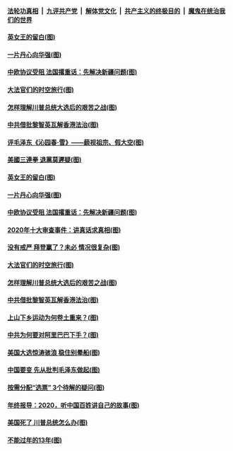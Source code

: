 ####  [法轮功真相](../../../../basic/blob/master/README.md?t=12291702) &nbsp;|&nbsp; [九评共产党](../../../../9ping.md/blob/master/README.md?t=12291702) &nbsp;|&nbsp; [解体党文化](../../../../jtdwh.md/blob/master/README.md?t=12291702)  &nbsp;|&nbsp; [共产主义的终极目的](../../../../gczydzjmd.md/blob/master/README.md?t=12291702) &nbsp;|&nbsp; [魔鬼在统治我们的世界](../../../../mgztzwmdsj.md/blob/master/README.md?t=12291702) 

#### [英女王的留白(图)](../pages/p4/957349.md?t=12291702) 

#### [一片丹心向华强(图)](../pages/p4/957347.md?t=12291702) 

#### [中欧协议受阻 法国撂重话：先解决新疆问题(图)](../pages/p4/957343.md?t=12291702) 

#### [大法官们的时空旅行(图)](../pages/p4/957282.md?t=12291702) 

#### [怎样理解川普总统大选后的艰苦之战(图)](../pages/p4/957257.md?t=12291702) 

#### [中共借批黎智英瓦解香港法治(图)](../pages/p4/957253.md?t=12291702) 

#### [评毛泽东《沁园春·雪》——藐视祖宗、假大空(图)](../pages/p4/957384.md?t=12291702) 

#### [美國三連拳 退黨莫遲疑(图)](../pages/p4/957381.md?t=12291702) 

#### [英女王的留白(图)](../pages/p4/957349.md?t=12291702) 

#### [一片丹心向华强(图)](../pages/p4/957347.md?t=12291702) 

#### [中欧协议受阻 法国撂重话：先解决新疆问题(图)](../pages/p4/957343.md?t=12291702) 

#### [2020年十大审查事件：讲真话求真相(图)](../pages/p4/957348.md?t=12291702) 


#### [没有戒严 拜登赢了？未必 情况很复杂(图)](../pages/p4/956528.md?t=12291702) 

#### [大法官们的时空旅行(图)](../pages/p4/957282.md?t=12291702) 

#### [怎样理解川普总统大选后的艰苦之战(图)](../pages/p4/957257.md?t=12291702) 

#### [中共借批黎智英瓦解香港法治(图)](../pages/p4/957253.md?t=12291702) 

#### [上山下乡运动为何卷土重来？(图)](../pages/p4/957236.md?t=12291702) 

#### [中共为何要对阿里巴巴下手？(图)](../pages/p4/957234.md?t=12291702) 

#### [美国大选惊涛骇浪 稳住别晕船(图)](../pages/p4/957233.md?t=12291702) 

#### [中国要变 先从批判毛泽东做起(图)](../pages/p4/957232.md?t=12291702) 

#### [按需分配“选票” 3个待解的疑问(图)](../pages/p4/957193.md?t=12291702) 


#### [年终报导：2020，听中国百姓讲自己的故事(图)](../pages/p4/957144.md?t=12291702) 

#### [美国死了 川普总统怎么办(图)](../pages/p4/956987.md?t=12291702) 

#### [不能过年的13年(图)](../pages/p4/957105.md?t=12291702) 


